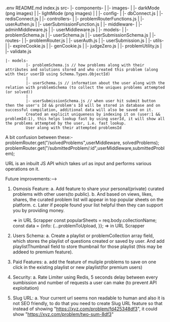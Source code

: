 <!--  This is the Read Me File -->
.env
README.md
index.js
src-
    |- components-
    |             |- images-
    |                       |- darkMode (png images)
    |                       |- lightMode (png images)
    |
    |
    |- config-
    |         |- dbConnect.js
    |         |- redisConnect.js
    |
    |- controllers-
    <!-- |              |- bulkScrapper.js (accessed by only admin)                -->
    |              |- problemRouterFunctions.js
    <!-- |              |- urlScrapper.js (accessed by user and admin) -->
    |              |- userAuthen.js
    |              |- userSubmissionFunction.js
    |
    |- middleware-
    |             |- adminMiddleware.js
    |             |- userMiddleware.js
    |
    |- models-
    <!-- |         |- popularSheetSchema.js -->
    |         |- problemSchema.js
    <!-- |         |- urlSchema.js -->
    |         |- userSchema.js
    |         |- userSubmissionSchema.js
    |
    |- routes-
    <!-- |         |- osmosisRouter.js -->
    |         |- problemRouter.js
    |         |- userAuth.js
    |         |- userSubmission.js
    |
    |- utils-
    |         |- expireCookie.js
    <!-- |         |- fileterURL.js -->
    |         |- genCookie.js
    |         |- judgeZero.js
    |         |- problemUtility.js
    <!-- |         |- scrapperTools.js -->
    |         |- validate.js
   

    |- models-
             |- problemSchema.js // how problems along with their attributes and solutions stored and who created this problem (along with their userID using Schema.Types.ObjectId)
             |
             |- userSchema.js // information about the user along with the relation with problemSchema (to collect the uniques problems attempted (or solved))
             |
             |- userSubmissionSchema.js // when user hit submit button then the user's Id && problem's Id will be stored in database and on successful compilation, additional data will also be saved on it.
             Created an explicit uniqueness by indexing it on (user:1 && problemId:1), this helps lookup fast by using userId, it will show all the problems attempted by the user, i.e. fast lookup.
             User along with their attempted problemsId




A bit confusion between these:-
problemRouter.get("/solvedProblems",userMiddleware, solvedProblems);
problemRouter.get("/submittedProblem/:id",userMiddleware,submittedProblem);


URL is an inbuilt JS API which takes url as input and performs various operations on it.
<!-- e.g. new URL(url) -->




Future improvements:-->
1. Osmosis Feature:
a. Add feature to share your personal(private) curated problems with other users(to public).
b. And based on views, likes, shares, the curated problem list will appear in top popular sheets on the platform.
c. Later if people found your list helpful then they can support you by providing money.


      => in URL Scrapper
      const popularSheets = req.body.collectionName;
      const data = {info: {...problemToUpload, }};
      => in URL Scrapper


2. Users Schema:
a. Create a playlist or problemCollection array field, which stores the playlist of questions created or saved by user. And add playlistThumbnail field to store thumbnail for those playlist (this may be addeed to premium feature).

3. Paid Features:
a. add the feature of muliple problems to save on one click in the existing playlist or new playlist(for premium users)

4. Security:
a. Rate Limiter using Redis, 5 seconds delay between every sumbission and number of requests a user can make (to prevent API exploitation)

5. Slug URL:
a. Your current url seems non readable to human and also it is not SEO friendly, to do that you need to create Slug URL feature so that instead of showing "https://xyz.com/problem/fd425348df3", it could show "https://xyz.com/problem/two-sum-8df3"